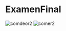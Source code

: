 # ExamenFinal


![comdeor2](https://github.com/AndersonDavidJaime/ExamenFinal/assets/124792573/034fd19f-1b38-4495-8b89-0eb3b1460a9f)
![comer2](https://github.com/AndersonDavidJaime/ExamenFinal/assets/124792573/35005894-2771-4d9c-b555-2d523813994e)
